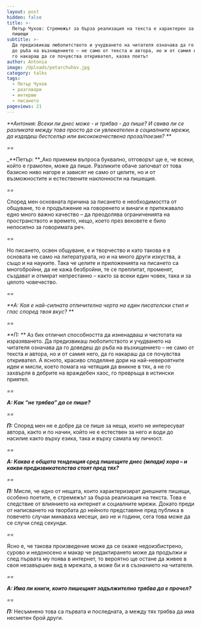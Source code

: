 ```yaml
---
layout: post
hidden: false
title: >-
  Петър Чухов: Стремежът за бърза реализация на текста е характерен за днешните
  пишещи
subtitle: >-
  Да предизвикаш любопитството и учудването на читателя означава да го доведеш
  до ръба на възхищението – не само от текста и автора, но и от самия него, да
  го накараш да се почувства откривател, казва поетът
author: Antonia
image: /Uploads/petarchuhov.jpg
category: talks
tags:
  - Петър Чухов
  - разговори
  - интервю
  - писането
pageviews: 21
---
```

_**Антония: Всеки ли днес може - и трябва - да пише? И свива ли се разликата между това просто да си увлекателен в социалните мрежи, да издадеш бестселър или висококачествена проза/поезия?   **_

_\==_

_**Петър: **_Ако приемем въпроса буквално, отговорът ще е, че всеки, който е грамотен, може да пише. Разликите обаче започват от това базисно ниво нагоре и зависят не само от целите, но и от възможностите и естествените наклонности на пишещия.

_\==_

Според мен основната причина за писането е необходимостта от общуване, то е продължение на говоренето и винаги е притежавало едно много важно качество – да преодолява ограниченията на пространството и времето, нещо, което през вековете е било непосилно за говоримата реч. 

_\==_

Но писането, освен общуване, е и творчество и като такова е в основата не само на литературата, но и на много други изкуства, а също и на науките. Така че целите и приложенията на писането са многобройни, да не кажа безбройни, те се преплитат, променят, създават и отмират непрестанно – както за всеки един човек, така и за цялото човечество.

_\==_

_**А: Коя е най-силната отличителна черта на един писателски стил и глас според твоя вкус? **_

_\==_

_**П: **_ Аз бих отличил способността да изненадваш и чистотата на изразяването. Да предизвикаш любопитството и учудването на читателя означава да го доведеш до ръба на възхищението – не само от текста и автора, но и от самия него, да го накараш да се почувства откривател. А ясното, красиво споделяне дори на най-невероятните идеи и мисли, което помага на четящия да вникне в тях, а не го захвърля в дебрите на враждебен хаос, го превръща в истински приятел.

_\==_

_**А: Как “не трябва” да се пише?**_

_\==_

_**П:**_ Според мен не е добре да се пише за неща, които не интересуват автора, както и по начин, който не е естествен за него и води до насилие както върху езика, така и върху самата му личност. 

_\==_

_**А: Каква е общата тенденция сред пишещите днес (млади) хора – и какви предизвикателства стоят пред тях?**_

_\==_

_**П:**_ Мисля, че едно от нещата, които характеризират днешните пишещи, особено поетите, е стремежът за бърза реализация на текста. Това е следствие от влиянието на интернет и социалните мрежи. Докато преди от написването на творбата до нейното представяне пред публика в повечето случаи минаваха месеци, ако не и години, сега това може да се случи след секунди. 

_\==_

Ясно е, че такова произведение може да се окаже недоизбистрено, сурово и недоносено и макар че редактирането може да продължи и след първата му поява в интернет, то вероятно ще остане да живее в своя незавършен вид в мрежата, а може би и в съзнанието на читателя. 

_\==_

_**А: Има ли книги, които пишещият задължително трябва да е прочел?**_

_\==_

_**П:**_ Несъмнено това са първата и последната, а между тях трябва да има несметен брой други.
